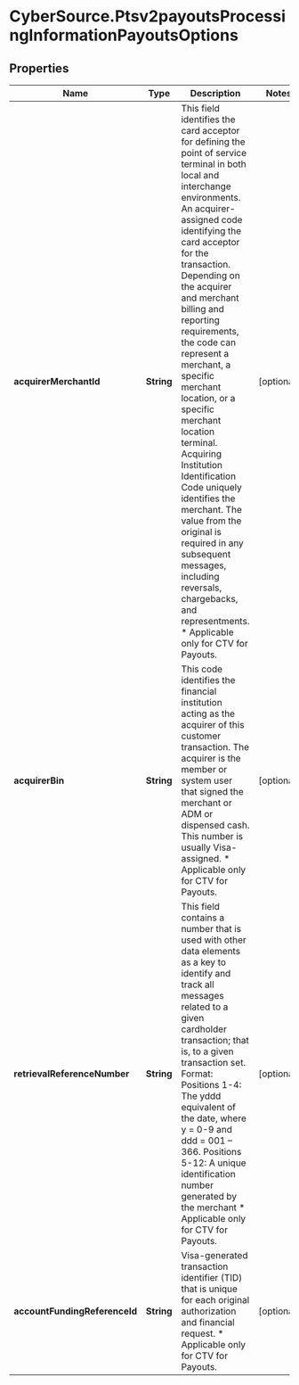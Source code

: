 # CyberSource.Ptsv2payoutsProcessingInformationPayoutsOptions

## Properties
Name | Type | Description | Notes
------------ | ------------- | ------------- | -------------
**acquirerMerchantId** | **String** | This field identifies the card acceptor for defining the point of service terminal in both local and interchange environments. An acquirer-assigned code identifying the card acceptor for the transaction.  Depending on the acquirer and merchant billing and reporting requirements, the code can represent a merchant, a specific merchant location, or a specific merchant location terminal. Acquiring Institution Identification Code uniquely identifies the merchant. The value from the original is required in any subsequent messages, including reversals, chargebacks, and representments. * Applicable only for CTV for Payouts.  | [optional] 
**acquirerBin** | **String** | This code identifies the financial institution acting as the acquirer of this customer transaction. The acquirer is the member or system user that signed the merchant or ADM or dispensed cash.  This number is usually Visa-assigned. * Applicable only for CTV for Payouts.  | [optional] 
**retrievalReferenceNumber** | **String** | This field contains a number that is used with other data elements as a key to identify and track all messages related to a given cardholder transaction; that is, to a given transaction set.  Format:   Positions 1-4: The yddd equivalent of the date, where y &#x3D; 0-9 and ddd &#x3D; 001 – 366.   Positions 5-12: A unique identification number generated by the merchant  * Applicable only for CTV for Payouts.  | [optional] 
**accountFundingReferenceId** | **String** | Visa-generated transaction identifier (TID) that is unique for each original authorization and financial request. * Applicable only for CTV for Payouts.  | [optional] 


